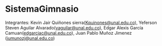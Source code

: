 # SistemaGimnasio
Integrantes:
Kevin Jair Quiñones sierra(Kquinones@unal.edu.co),
Yeferson Steven Aguilar Alvarado(yaguilar@unal.edu.co),
Edgar Alexis García Camuan(edgarciac@unal.edu.co),
Juan Pablo Muñoz Jimenez (jumunozj@unal.edu.co)
